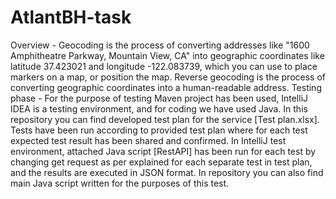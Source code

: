 # AtlantBH-task

Overview - Geocoding is the process of converting addresses like "1600 Amphitheatre Parkway, Mountain View, CA" into geographic coordinates like latitude 37.423021 and longitude -122.083739, which you can use to place markers on a map, or position the map. Reverse geocoding is the process of converting geographic coordinates into a human-readable address.
Testing phase - For the purpose of testing Maven project has been used, IntelliJ IDEA is a testing environment, and for coding we have used Java. 
In this repository you can find developed test plan for the service [Test plan.xlsx]. Tests have been run according to provided test plan where for each test expected test result has been shared and confirmed.
In IntelliJ test environment, attached Java script [RestAPI] has been run for each test by changing get request as per explained for each separate test in test plan, and the results are executed in JSON format.
In repository you can also find main Java script written for the purposes of this test.
